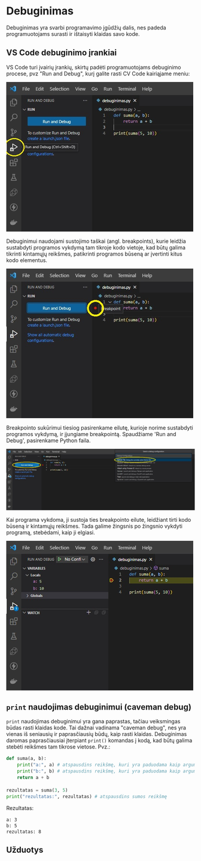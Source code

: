 # Debuginimas

Debuginimas yra svarbi programavimo įgūdžių dalis, nes padeda programuotojams surasti ir ištaisyti klaidas savo kode.

## VS Code debuginimo įrankiai

VS Code turi įvairių įrankių, skirtų padėti programuotojams debuginimo procese, pvz "Run and Debug", kurį galite rasti CV Code kairiąjame meniu:

![Run and Debug įrankis](../images/debuginimas/01.jpg)

Debuginimui naudojami sustojimo taškai (angl. breakpoints), kurie leidžia sustabdyti programos vykdymą tam tikroje kodo vietoje, kad būtų galima tikrinti kintamųjų reikšmes, patikrinti programos būseną ar įvertinti kitus kodo elementus.

![Sustojimo taškas, Breakpoint](../images/debuginimas/02.jpg)

Breakpointo sukūrimui tiesiog pasirenkame eilutę, kurioje norime sustabdyti programos vykdymą, ir įjungiame breakpointą. Spaudžiame 'Run and Debug', pasirenkame Python faila.

![Paleidžiame Run and Debug](../images/debuginimas/03.jpg)

Kai programa vykdoma, ji sustoja ties breakpointo eilute, leidžiant tirti kodo būseną ir kintamųjų reikšmes. Tada galime žingsnis po žingsnio vykdyti programą, stebėdami, kaip ji elgiasi.

![Run and Debug rezultatas](../images/debuginimas/04.jpg)

## `print` naudojimas debuginimui (caveman debug)

`print` naudojimas debuginimui yra gana paprastas, tačiau veiksmingas būdas rasti klaidas kode. Tai dažnai vadinama "caveman debug", nes yra vienas iš seniausių ir paprasčiausių būdų, kaip rasti klaidas. Debuginimas daromas paprasčiausiai įterpiant `print()` komandas į kodą, kad būtų galima stebėti reikšmes tam tikrose vietose. Pvz.:

```Python
def suma(a, b):
    print("a:", a) # atspausdins reikšmę, kuri yra paduodama kaip argumentas a
    print("b:", b) # atspausdins reikšmę, kuri yra paduodama kaip argumentas b
    return a + b

rezultatas = suma(3, 5)
print("rezultatas:", rezultatas) # atspausdins sumos reikšmę
```

Rezultatas:

```Text
a: 3
b: 5
rezultatas: 8
```

## Užduotys
